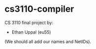 # cs3110-compiler

CS 3110 final project by:

- Ethan Uppal (eu55)

(We should all add our names and NetIDs).
